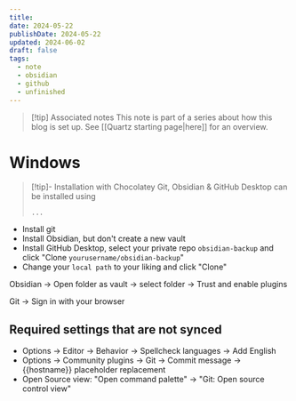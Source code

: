 ```yaml
---
title: 
date: 2024-05-22
publishDate: 2024-05-22
updated: 2024-06-02
draft: false
tags:
  - note
  - obsidian
  - github
  - unfinished
---
```

 
> [!tip] Associated notes
> This note is part of a series about how this blog is set up.
> See [[Quartz starting page|here]] for an overview.

# Windows

> [!tip]- Installation with Chocolatey
> Git, Obsidian & GitHub Desktop can be installed using 
> ```shell
> ...
> ```

- Install git
- Install Obsidian, but don't create a new vault
- Install GitHub Desktop, select your private repo `obsidian-backup` and click "Clone `yourusername/obsidian-backup`"
- Change your `local path` to your liking and click "Clone"

Obsidian
 -> Open folder as vault
 -> select folder
 -> Trust and enable plugins

Git -> Sign in with your browser

## Required settings that are not synced

- Options -> Editor -> Behavior -> Spellcheck languages -> Add English
- Options -> Community plugins -> Git -> Commit message -> {{hostname}} placeholder replacement
- Open Source view: "Open command palette" -> "Git: Open source control view"